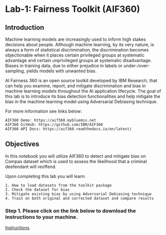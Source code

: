 # Lab-1: Fairness Toolkit (AIF360)

## Introduction

Machine learning models are increasingly used to inform high stakes decisions about people. Although machine learning, by its very nature, is always a form of statistical discrimination, the discrimination becomes objectionable when it places certain privileged groups at systematic advantage and certain unprivileged groups at systematic disadvantage. Biases in training data, due to either prejudice in labels or under-/over-sampling, yields models with unwanted bias.

AI Fairness 360 is an open source toolkit developed by IBM Research, that can help you examine, report, and mitigate discrimination and bias in machine learning models throughout the AI application lifecycle. The goal of this lab is to introduce its bias detection functionalities and help mitigate the bias in the machine learning model using Adversarial Debiasing technique.

For more information see links below:

    AIF360 Demo: https://aif360.mybluemix.net
    AIF360 GitHub: https://github.com/IBM/AIF360
    AIF360 API Docs: https://aif360.readthedocs.io/en/latest/

## Objectives

In this notebook you will utilize AIF360 to detect and mitigate bias on Compas dataset which is used to assess the likelihood that a criminal deefendant will reoffend.

Upon completing this lab you will learn:

    1. How to load datasets from the toolkit package
    2. Check the dataset for bias
    3. Mitigate existing bias by using Adversarial Debiasing technique
    4. Train on both original and corrected dataset and compare results

### Step 1. Please click on the link below to download the instructions to your machine.

[Instructions](https://github.com/bleonardb3/TR_POT_10-15-2020/raw/main/Lab-1/AIFv1.4.pdf).

